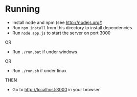 # Running

- Install node and npm (see http://nodejs.org/)
- Run `npm install` from this directory to install dependencies
- Run `node app.js` to start the server on port 3000 

OR

- Run `./run.bat` if under windows

OR

- Run `./run.sh` if under linux

THEN

- Go to [http://localhost:3000](http://localhost:3000) in your browser